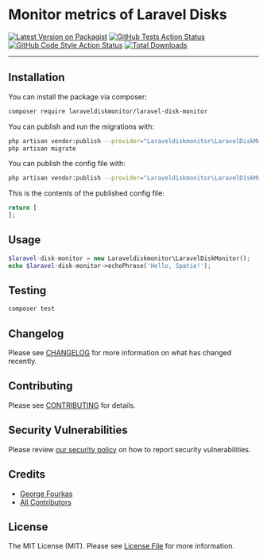 # Monitor metrics of Laravel Disks

[![Latest Version on Packagist](https://img.shields.io/packagist/v/laraveldiskmonitor/laravel-disk-monitor.svg?style=flat-square)](https://packagist.org/packages/laraveldiskmonitor/laravel-disk-monitor)
[![GitHub Tests Action Status](https://img.shields.io/github/workflow/status/laraveldiskmonitor/laravel-disk-monitor/run-tests?label=tests)](https://github.com/laraveldiskmonitor/laravel-disk-monitor/actions?query=workflow%3Arun-tests+branch%3Amain)
[![GitHub Code Style Action Status](https://img.shields.io/github/workflow/status/laraveldiskmonitor/laravel-disk-monitor/Check%20&%20fix%20styling?label=code%20style)](https://github.com/laraveldiskmonitor/laravel-disk-monitor/actions?query=workflow%3A"Check+%26+fix+styling"+branch%3Amain)
[![Total Downloads](https://img.shields.io/packagist/dt/laraveldiskmonitor/laravel-disk-monitor.svg?style=flat-square)](https://packagist.org/packages/laraveldiskmonitor/laravel-disk-monitor)

---

## Installation

You can install the package via composer:

```bash
composer require laraveldiskmonitor/laravel-disk-monitor
```

You can publish and run the migrations with:

```bash
php artisan vendor:publish --provider="Laraveldiskmonitor\LaravelDiskMonitor\LaravelDiskMonitorServiceProvider" --tag="laravel-disk-monitor-migrations"
php artisan migrate
```

You can publish the config file with:
```bash
php artisan vendor:publish --provider="Laraveldiskmonitor\LaravelDiskMonitor\LaravelDiskMonitorServiceProvider" --tag="laravel-disk-monitor-config"
```

This is the contents of the published config file:

```php
return [
];
```

## Usage

```php
$laravel-disk-monitor = new Laraveldiskmonitor\LaravelDiskMonitor();
echo $laravel-disk-monitor->echoPhrase('Hello, Spatie!');
```

## Testing

```bash
composer test
```

## Changelog

Please see [CHANGELOG](CHANGELOG.md) for more information on what has changed recently.

## Contributing

Please see [CONTRIBUTING](.github/CONTRIBUTING.md) for details.

## Security Vulnerabilities

Please review [our security policy](../../security/policy) on how to report security vulnerabilities.

## Credits

- [George Fourkas](https://github.com/GeorgeFourkas)
- [All Contributors](../../contributors)

## License

The MIT License (MIT). Please see [License File](LICENSE.md) for more information.
